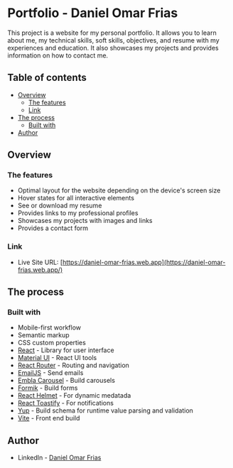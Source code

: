 # Portfolio - Daniel Omar Frias

This project is a website for my personal portfolio. It allows you to learn about me, my technical skills, soft skills, objectives, and resume with my experiences and education. It also showcases my projects and provides information on how to contact me.


## Table of contents

- [Overview](#overview)
  - [The features](#the-features)
  - [Link](#link)
- [The process](#the-process)
  - [Built with](#built-with)
- [Author](#author)


## Overview

### The features

- Optimal layout for the website depending on the device's screen size
- Hover states for all interactive elements
- See or download my resume
- Provides links to my professional profiles
- Showcases my projects with images and links
- Provides a contact form

### Link

- Live Site URL: [https://daniel-omar-frias.web.app](https://daniel-omar-frias.web.app/)


## The process

### Built with

- Mobile-first workflow
- Semantic markup
- CSS custom properties
- [React](https://react.dev/) - Library for user interface
- [Material UI](https://mui.com/) - React UI tools
- [React Router](https://reactrouter.com/en/main) - Routing and navigation
- [EmailJS](https://www.emailjs.com/) - Send emails
- [Embla Carousel](https://www.embla-carousel.com/) - Build carousels
- [Formik](https://formik.org/) - Build forms
- [React Helmet](https://www.npmjs.com/package/react-helmet) - For dynamic medatada
- [React Toastify](https://www.npmjs.com/package/react-toastify) -  For notifications
- [Yup](https://www.npmjs.com/package/yup) - Build schema for runtime value parsing and validation
- [Vite](https://vitejs.dev/) - Front end build


## Author

- LinkedIn - [Daniel Omar Frias](https://ar.linkedin.com/in/daniel-omar-frias)
